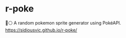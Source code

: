 # r-poke

🔴⚪️ A random pokemon sprite generator using PokéAPI.
https://sidiousvic.github.io/r-poke/
